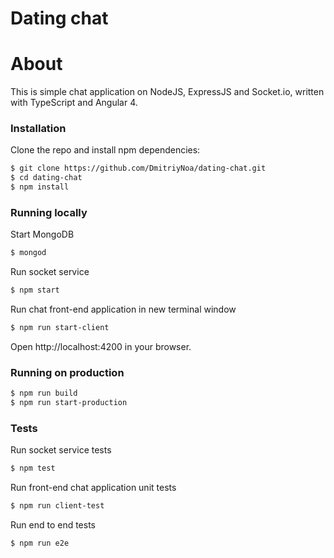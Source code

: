 # Dating chat
# About
This is simple chat application on NodeJS, ExpressJS and Socket.io, written with TypeScript and Angular 4.

### Installation
Clone the repo and install npm dependencies:
```sh
$ git clone https://github.com/DmitriyNoa/dating-chat.git
$ cd dating-chat
$ npm install
```
### Running locally
Start MongoDB
```sh
$ mongod
```

Run socket service
```sh
$ npm start
```
Run chat front-end application in new terminal window
```sh
$ npm run start-client
```
Open http://localhost:4200 in your browser.

### Running on production
```sh
$ npm run build
$ npm run start-production
```
### Tests
Run socket service tests
```sh
$ npm test
```
Run front-end chat application unit tests
```sh
$ npm run client-test
```
Run end to end tests
```sh
$ npm run e2e
```
